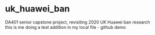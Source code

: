 # uk_huawei_ban
DA401 senior capstone project, revisiting 2020 UK Huawei ban research
this is me doing a test addition in my local file - github demo